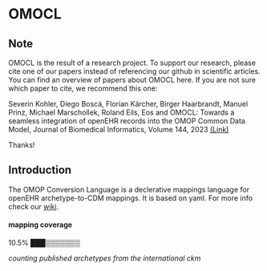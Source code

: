 # OMOCL

Note
------
OMOCL is the result of a research project. To support our research, please cite one of our papers instead of referencing our github in scientific articles. You can find an overview of papers about OMOCL here. If you are not sure which paper to cite, we recommend this one:

Severin Kohler, Diego Boscá, Florian Kärcher, Birger Haarbrandt, Manuel Prinz, Michael Marschollek, Roland Eils, Eos and OMOCL: Towards a seamless integration of openEHR records into the OMOP Common Data Model, Journal of Biomedical Informatics, Volume 144, 2023 [(Link)](https://doi.org/10.1016/j.jbi.2023.104437)

Thanks!

Introduction
------

The OMOP Conversion Language is a declerative mappings language for openEHR archetype-to-CDM mappings. It is based on yaml.
For more info check our [wiki](https://github.com/SevKohler/OMOCL/wiki).

#### mapping coverage 

10.5%
███▒▒▒▒▒▒▒


*counting published archetypes from the international ckm*

